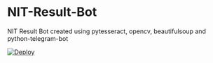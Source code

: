 # NIT-Result-Bot
NIT Result Bot created using pytesseract, opencv, beautifulsoup and python-telegram-bot

[![Deploy](https://www.herokucdn.com/deploy/button.svg)](https://heroku.com/deploy)
